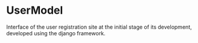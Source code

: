 # UserModel
Interface of the user registration site at the initial stage of its development, developed using the django framework.
